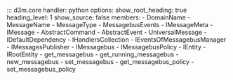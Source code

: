 ::: d3m.core
    handler: python
    options:
      show_root_heading: true
      heading_level: 1
      show_source: false
      members:
        - DomainName
        - MessageName
        - MessageType
        - MessagebusEvents
        - IMessageMeta
        - IMessage
        - AbstractCommand
        - AbstractEvent
        - UniversalMessage
        - IDefaultDependency
        - IHandlersCollection
        - IEventsOfMessagebusManager
        - IMessagesPublisher
        - IMessagebus
        - IMessagebusPolicy
        - IEntity
        - IRootEntity
        - get_messagebus
        - get_running_messagebus
        - new_messagebus
        - set_messagebus
        - get_messagebus_policy
        - set_messagebus_policy
